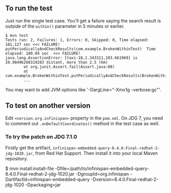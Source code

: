 ## To run the test

Just run the single test case. You'll get a failure saying the search result is outside of the `within()` parameter
in 5 minutes or earlier.

~~~
$ mvn test
Tests run: 2, Failures: 1, Errors: 0, Skipped: 0, Time elapsed: 181.127 sec <<< FAILURE!
putPeriodicallyAndCheckResults(com.example.BrokenWithinTest)  Time elapsed: 180.04 sec  <<< FAILURE!
java.lang.AssertionError: [taxi-10,1.343311,103.661969] is 20.98496260319283 distant, more than 2.5 (km)
        at org.junit.Assert.fail(Assert.java:88)
        at com.example.BrokenWithinTest.putPeriodicallyAndCheckResults(BrokenWithinTest.java:109)
        ...
~~~

You may want to add JVM options like '-DargLine="-Xmx1g -verbose:gc"'.


## To test on another version

Edit `<version.org.infinispan>` property in the `pom.xml`.
On JDG 7, you need to comment out `.onDefaultCoordinates()` method in the test case as well.


### To try the patch on JDG 7.1.0

Firstly get the artifact, `infinispan-embedded-query-8.4.0.Final-redhat-2-jdg-1020.jar`, from Red Hat Support.
Then install it into your local Maven repository.

  $ mvn install:install-file
         -Dfile=/path/to/infinispan-embedded-query-8.4.0.Final-redhat-2-jdg-1020.jar
         -DgroupId=org.infinispan -DartifactId=infinispan-embedded-query
         -Dversion=8.4.0.Final-redhat-2-jdg-1020 -Dpackaging=jar

